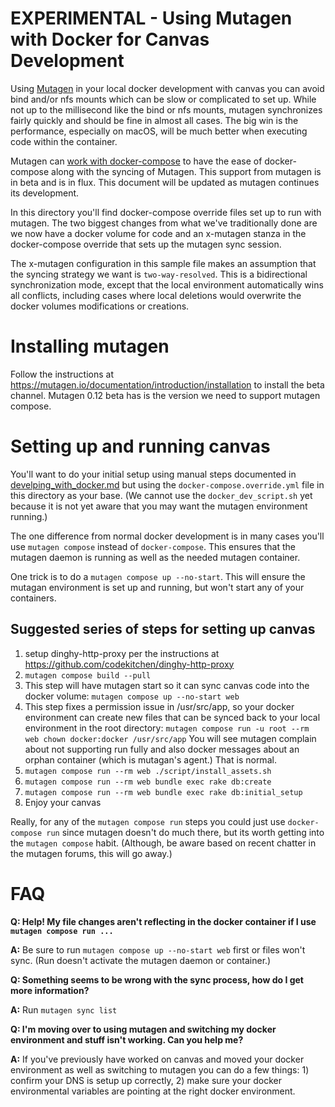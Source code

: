 # EXPERIMENTAL - Using Mutagen with Docker for Canvas Development

Using [Mutagen](https://mutagen.io) in your local docker development with canvas you can avoid bind and/or nfs mounts
which can be slow or complicated to set up. While not up to the millisecond like the bind or nfs mounts, mutagen
synchronizes fairly quickly and should be fine in almost all cases. The big win is the performance, especially on macOS,
will be much better when executing code within the container.

Mutagen can [work with docker-compose](https://mutagen.io/documentation/orchestration/compose) to have the ease of
docker-compose along with the syncing of Mutagen. This support from mutagen is in beta and is in flux. This document
will be updated as mutagen continues its development.

In this directory you'll find docker-compose override files set up to run with mutagen. The two biggest changes from
what we've traditionally done are we now have a docker volume for code and an x-mutagen stanza in the docker-compose
override that sets up the mutagen sync session.

The x-mutagen configuration in this sample file makes an assumption that the syncing strategy we want is
`two-way-resolved`. This is a bidirectional synchronization mode, except that the local environment automatically wins
all conflicts, including cases where local deletions would overwrite the docker volumes modifications or creations.

# Installing mutagen

Follow the instructions at https://mutagen.io/documentation/introduction/installation to install the beta channel.
Mutagen 0.12 beta has is the version we need to support mutagen compose.

# Setting up and running canvas

You'll want to do your initial setup using manual steps documented in
[develping_with_docker.md](../../doc/docker/developing_with_docker.md) but using the `docker-compose.override.yml` file
in this directory as your base. (We cannot use the `docker_dev_script.sh` yet because it is not yet aware that you may
want the mutagen environment running.)

The one difference from normal docker development is in many cases you'll use `mutagen compose` instead of
`docker-compose`. This ensures that the mutagen daemon is running as well as the needed mutagen container.

One trick is to do a `mutagen compose up --no-start`. This will ensure the mutagan environment is set up and running,
but won't start any of your containers.

## Suggested series of steps for setting up canvas
1. setup dinghy-http-proxy per the instructions at https://github.com/codekitchen/dinghy-http-proxy
2. `mutagen compose build --pull`
3. This step will have mutagen start so it can sync canvas code into the docker volume: `mutagen compose up --no-start
   web`
4. This step fixes a permission issue in /usr/src/app, so your docker environment can create new files that can be
   synced back to your local environment in the root directory: `mutagen compose run -u root --rm web chown
   docker:docker /usr/src/app` You will see mutagen complain about not supporting run fully and also docker messages
   about an orphan container (which is mutagan's agent.) That is normal.
5. `mutagen compose run --rm web ./script/install_assets.sh`
6. `mutagen compose run --rm web bundle exec rake db:create`
7. `mutagen compose run --rm web bundle exec rake db:initial_setup`
8. Enjoy your canvas

Really, for any of the `mutagen compose run` steps you could just use `docker-compose run` since mutagen doesn't do much
there, but its worth getting into the `mutagen compose` habit. (Although, be aware based on recent chatter in the
mutagen forums, this will go away.)

# FAQ

**Q: Help! My file changes aren't reflecting in the docker container if I use `mutagen compose run ...`**

**A:** Be sure to run `mutagen compose up --no-start web` first or files won't sync. (Run doesn't activate the mutagen
daemon or container.)

**Q: Something seems to be wrong with the sync process, how do I get more information?**

**A:** Run `mutagen sync list`

**Q: I'm moving over to using mutagen and switching my docker environment and stuff isn't working. Can you help me?**

**A:** If you've previously have worked on canvas and moved your docker environment as well as switching to mutagen you
can do a few things: 1) confirm your DNS is setup up correctly, 2) make sure your docker environmental variables are
pointing at the right docker environment.
